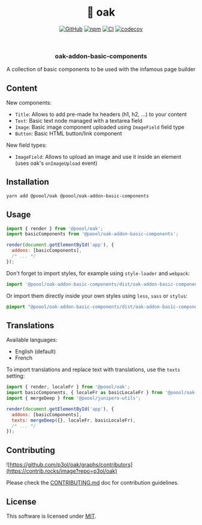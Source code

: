 <div align="center">

<h1>🌳 oak</h1>

[![GitHub](https://img.shields.io/github/license/p3ol/oak.svg)](https://github.com/p3ol/oak)
[![npm](https://img.shields.io/npm/v/@poool/oak-addon-basic-components.svg)](https://www.npmjs.com/package/@poool/oak-addon-basic-components)
[![CI](https://github.com/p3ol/oak/actions/workflows/ci.yml/badge.svg)](https://github.com/p3ol/oak/actions/workflows/ci.yml)
[![codecov](https://codecov.io/gh/p3ol/oak/branch/master/graph/badge.svg)](https://codecov.io/gh/p3ol/oak)

<br />
<h3>oak-addon-basic-components</h3>
<p>A collection of basic components to be used with the infamous page builder</p>

</div>

## Content

New components:
- `Title`: Allows to add pre-made hx headers (h1, h2, ...) to your content
- `Text`: Basic text node managed with a textarea field
- `Image`: Basic image component uploaded using `ImageField` field type
- `Button`: Basic HTML button/link component

New field types:
- `ImageField`: Allows to upload an image and use it inside an element (uses oak's `onImageUpload` event)


## Installation

```bash
yarn add @poool/oak @poool/oak-addon-basic-components
```

## Usage

```javascript
import { render } from '@poool/oak';
import basicComponents from '@poool/oak-addon-basic-components';

render(document.getElementById('app'), {
  addons: [basicComponents],
  /* ... */
});
```

Don't forget to import styles, for example using `style-loader` and `webpack`:

```javascript
import '@poool/oak-addon-basic-components/dist/oak-addon-basic-components.min.css';
```

Or import them directly inside your own styles using `less`, `sass` or `stylus`:

```css
@import "@poool/oak-addon-basic-components/dist/oak-addon-basic-components.min.css";
```

## Translations

Available languages:
- English (default)
- French

To import translations and replace text with translations, use the `texts` setting:

```js
import { render, localeFr } from '@poool/oak';
import basicComponents, { localeFr as basicLocaleFr } from '@poool/oak-addon-basic-components';
import { mergeDeep } from '@poool/junipero-utils';

render(document.getElementById('app'), {
  addons: [basicComponents],
  texts: mergeDeep({}, localeFr, basicLocaleFr),
  /* ... */
});
```

## Contributing

![https://github.com/p3ol/oak/graphs/contributors](https://contrib.rocks/image?repo=p3ol/oak)

Please check the [CONTRIBUTING.md](https://github.com/p3ol/oak/blob/master/CONTRIBUTING.md) doc for contribution guidelines.

## License

This software is licensed under [MIT](https://github.com/p3ol/oak/blob/master/LICENSE).

